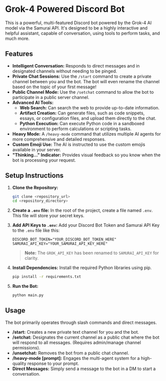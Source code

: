# Grok-4 Powered Discord Bot

This is a powerful, multi-featured Discord bot powered by the Grok-4 AI model via the Samurai API. It's designed to be a highly interactive and helpful assistant, capable of conversation, using tools to perform tasks, and much more.

## Features

- **Intelligent Conversation:** Responds to direct messages and in designated channels without needing to be pinged.
- **Private Chat Sessions:** Use the `/start` command to create a private channel between you and the bot. The bot will even rename the channel based on the topic of your first message!
- **Public Channel Mode:** Use the `/setchat` command to allow the bot to participate in a public server channel.
- **Advanced AI Tools:**
  - **Web Search:** Can search the web to provide up-to-date information.
  - **Artifact Creation:** Can generate files, such as code snippets, essays, or configuration files, and upload them directly to the chat.
  - **Python Execution:** Can execute Python code in a sandboxed environment to perform calculations or scripting tasks.
- **Heavy Mode:** A `/heavy-mode` command that utilizes multiple AI agents for more comprehensive and detailed responses.
- **Custom Emoji Use:** The AI is instructed to use the custom emojis available in your server.
- **"Thinking..." Indicator:** Provides visual feedback so you know when the bot is processing your request.

## Setup Instructions

1.  **Clone the Repository:**
    ```bash
    git clone <repository_url>
    cd <repository_directory>
    ```

2.  **Create a `.env` file:** In the root of the project, create a file named `.env`. This file will store your secret keys.

3.  **Add API Keys to `.env`:** Add your Discord Bot Token and Samurai API Key to the `.env` file like this:
    ```
    DISCORD_BOT_TOKEN="YOUR_DISCORD_BOT_TOKEN_HERE"
    SAMURAI_API_KEY="YOUR_SAMURAI_API_KEY_HERE"
    ```
    > **Note:** The `GROK_API_KEY` has been renamed to `SAMURAI_API_KEY` for clarity.

4.  **Install Dependencies:** Install the required Python libraries using pip.
    ```bash
    pip install -r requirements.txt
    ```

5.  **Run the Bot:**
    ```bash
    python main.py
    ```

## Usage

The bot primarily operates through slash commands and direct messages.

-   **/start:** Creates a new private text channel for you and the bot.
-   **/setchat:** Designates the current channel as a public chat where the bot will respond to all messages. (Requires admin/manage channel permissions).
-   **/unsetchat:** Removes the bot from a public chat channel.
-   **/heavy-mode [prompt]:** Engages the multi-agent system for a high-quality response to your prompt.
-   **Direct Messages:** Simply send a message to the bot in a DM to start a conversation.
